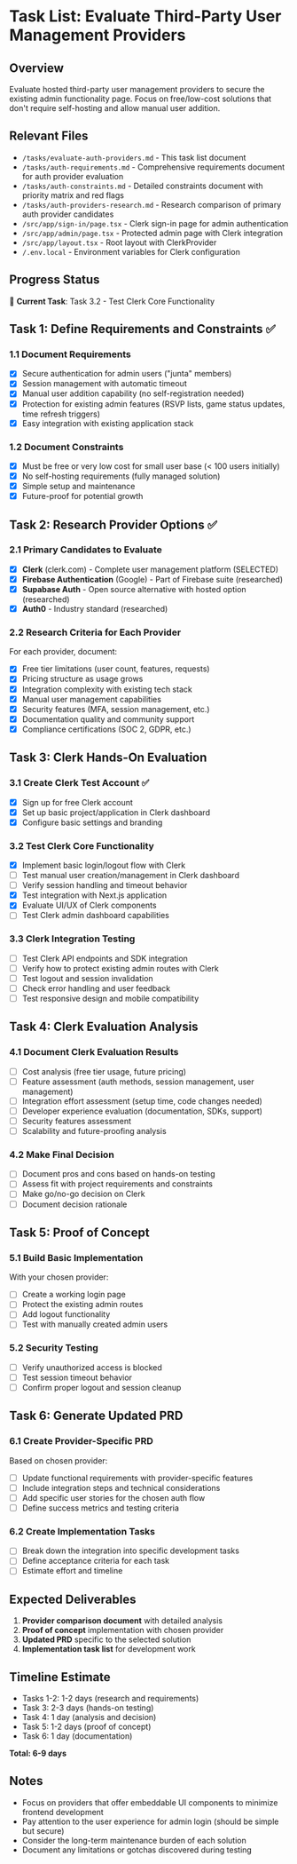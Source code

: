 # Task List: Evaluate Third-Party User Management Providers

## Overview
Evaluate hosted third-party user management providers to secure the existing admin functionality page. Focus on free/low-cost solutions that don't require self-hosting and allow manual user addition.

## Relevant Files
- `/tasks/evaluate-auth-providers.md` - This task list document
- `/tasks/auth-requirements.md` - Comprehensive requirements document for auth provider evaluation
- `/tasks/auth-constraints.md` - Detailed constraints document with priority matrix and red flags
- `/tasks/auth-providers-research.md` - Research comparison of primary auth provider candidates
- `/src/app/sign-in/page.tsx` - Clerk sign-in page for admin authentication
- `/src/app/admin/page.tsx` - Protected admin page with Clerk integration
- `/src/app/layout.tsx` - Root layout with ClerkProvider
- `/.env.local` - Environment variables for Clerk configuration

## Progress Status
🔄 **Current Task**: Task 3.2 - Test Clerk Core Functionality

## Task 1: Define Requirements and Constraints ✅
### 1.1 Document Requirements
- [x] Secure authentication for admin users ("junta" members)
- [x] Session management with automatic timeout
- [x] Manual user addition capability (no self-registration needed)
- [x] Protection for existing admin features (RSVP lists, game status updates, time refresh triggers)
- [x] Easy integration with existing application stack

### 1.2 Document Constraints
- [x] Must be free or very low cost for small user base (< 100 users initially)
- [x] No self-hosting requirements (fully managed solution)
- [x] Simple setup and maintenance
- [x] Future-proof for potential growth

## Task 2: Research Provider Options ✅
### 2.1 Primary Candidates to Evaluate
- [x] **Clerk** (clerk.com) - Complete user management platform (SELECTED)
- [x] **Firebase Authentication** (Google) - Part of Firebase suite (researched)
- [x] **Supabase Auth** - Open source alternative with hosted option (researched)
- [x] **Auth0** - Industry standard (researched)

### 2.2 Research Criteria for Each Provider
For each provider, document:
- [x] Free tier limitations (user count, features, requests)
- [x] Pricing structure as usage grows
- [x] Integration complexity with existing tech stack
- [x] Manual user management capabilities
- [x] Security features (MFA, session management, etc.)
- [x] Documentation quality and community support
- [x] Compliance certifications (SOC 2, GDPR, etc.)

## Task 3: Clerk Hands-On Evaluation
### 3.1 Create Clerk Test Account ✅
- [x] Sign up for free Clerk account
- [x] Set up basic project/application in Clerk dashboard
- [x] Configure basic settings and branding

### 3.2 Test Clerk Core Functionality
- [x] Implement basic login/logout flow with Clerk
- [ ] Test manual user creation/management in Clerk dashboard
- [ ] Verify session handling and timeout behavior
- [x] Test integration with Next.js application
- [x] Evaluate UI/UX of Clerk components
- [ ] Test Clerk admin dashboard capabilities

### 3.3 Clerk Integration Testing
- [ ] Test Clerk API endpoints and SDK integration
- [ ] Verify how to protect existing admin routes with Clerk
- [ ] Test logout and session invalidation
- [ ] Check error handling and user feedback
- [ ] Test responsive design and mobile compatibility

## Task 4: Clerk Evaluation Analysis
### 4.1 Document Clerk Evaluation Results
- [ ] Cost analysis (free tier usage, future pricing)
- [ ] Feature assessment (auth methods, session management, user management)
- [ ] Integration effort assessment (setup time, code changes needed)
- [ ] Developer experience evaluation (documentation, SDKs, support)
- [ ] Security features assessment
- [ ] Scalability and future-proofing analysis

### 4.2 Make Final Decision
- [ ] Document pros and cons based on hands-on testing
- [ ] Assess fit with project requirements and constraints
- [ ] Make go/no-go decision on Clerk
- [ ] Document decision rationale

## Task 5: Proof of Concept
### 5.1 Build Basic Implementation
With your chosen provider:
- [ ] Create a working login page
- [ ] Protect the existing admin routes
- [ ] Add logout functionality
- [ ] Test with manually created admin users

### 5.2 Security Testing
- [ ] Verify unauthorized access is blocked
- [ ] Test session timeout behavior
- [ ] Confirm proper logout and session cleanup

## Task 6: Generate Updated PRD
### 6.1 Create Provider-Specific PRD
Based on chosen provider:
- [ ] Update functional requirements with provider-specific features
- [ ] Include integration steps and technical considerations
- [ ] Add specific user stories for the chosen auth flow
- [ ] Define success metrics and testing criteria

### 6.2 Create Implementation Tasks
- [ ] Break down the integration into specific development tasks
- [ ] Define acceptance criteria for each task
- [ ] Estimate effort and timeline

## Expected Deliverables
1. **Provider comparison document** with detailed analysis
2. **Proof of concept** implementation with chosen provider
3. **Updated PRD** specific to the selected solution
4. **Implementation task list** for development work

## Timeline Estimate
- Tasks 1-2: 1-2 days (research and requirements)
- Task 3: 2-3 days (hands-on testing)
- Task 4: 1 day (analysis and decision)
- Task 5: 1-2 days (proof of concept)
- Task 6: 1 day (documentation)

**Total: 6-9 days**

## Notes
- Focus on providers that offer embeddable UI components to minimize frontend development
- Pay attention to the user experience for admin login (should be simple but secure)
- Consider the long-term maintenance burden of each solution
- Document any limitations or gotchas discovered during testing

